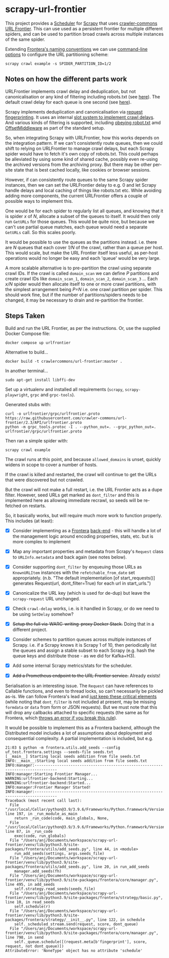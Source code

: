 scrapy-url-frontier
===================

This project provides a [Scheduler](https://docs.scrapy.org/en/latest/topics/scheduler.html) for [Scrapy](https://scrapy.org) that uses [crawler-commons URL Frontier](https://github.com/crawler-commons/url-frontier#readme). This can use used as a persistent frontier for multiple different spiders, and can be used to partition broad crawls across multiple instances of the same spider.





Extending [Frontera's naming conventions](https://frontera.readthedocs.io/en/latest/topics/cluster-setup.html#starting-the-cluster) we can use [command-line options](https://docs.scrapy.org/en/latest/topics/settings.html#command-line-options) to configure the URL partitioning scheme:

    scrapy crawl example -s SPIDER_PARTITION_ID=1/2







## Notes on how the different parts work

URLFrontier implements crawl delay and deduplication, but not canonicalisation or any kind of filtering including robots.txt (see [here](https://github.com/crawler-commons/url-frontier/tree/master/API#out-of-scope)). The default crawl delay for each queue is one second (see [here](https://github.com/crawler-commons/url-frontier/blob/1b6c2ec4b14cff24810c718103eca16c8fa17d48/service/src/main/java/crawlercommons/urlfrontier/service/AbstractFrontierService.java#L118)).

Scrapy implements deduplication and canonicalisation via [request fingerprinting](https://docs.scrapy.org/en/latest/topics/request-response.html#request-fingerprints). It uses an internal [slot system to implement crawl delays](https://github.com/scrapy/scrapy/blob/master/scrapy/core/downloader/__init__.py#L140). And various kinds of filtering is supported, including [obeying robot.txt](https://docs.scrapy.org/en/latest/_modules/scrapy/downloadermiddlewares/robotstxt.html#RobotsTxtMiddleware) amd [OffsetMiddleware](https://docs.scrapy.org/en/latest/topics/spider-middleware.html#module-scrapy.spidermiddlewares.offsite) as part of the standard setup.

So, when integrating Scrapy with URLFrontier, how this works depends on the integration pattern. If we can't consistently route queues, then we could shift to relying on URLFrontier to manage crawl delays, but each Scrapy spider would have to fetch it's own copy of robots.txt. This could perhaps be alleviated by using some kind of shared cache, possibly even re-using the archived versions from the archiving proxy. But there may be other per-site state that is best cached locally, like cookies or browser sessions.

However, if can consistently route queues to the same Scrapy spider instances, then we can set the URLFrontier delay to e.g. 0 and let Scrapy handle delays and local caching  of things like robots.txt etc. While avoiding adding more components, the current URLFrontier offers a couple of possible ways to implement this.

One would be for each spider to regularly list all queues, and knowing that it is spider _x_ of _N_, allocate a subset of the queues to itself. It would then only run `GetURLs` for those queues.  This would be quite nice, but because we can't use partial queue matches, each queue would need a separate `GetURLs` call. So this scales poorly.

It would be possible to use the queues as the partitions instead. i.e. there are _N_ queues that each cover _1/N_ of the crawl, rather than a queue per host. This would scale, but make the URL Frontier itself less useful, as per-host operations would no longer be easy and each 'queue' would be very large.

A more scalable alternative is to pre-partition the crawl using separate crawl IDs. If the crawl is called `domain_scan` we can define _P_ partitions and create crawl IDs like `domain_scan_1`, `domain_scan_2`, `domain_scan_3` ... Each _x/N_ spider would then allocate itself to one or more crawl partitions, with the simplest arrangement being _P=N_ i.e. one crawl partition per spider.  This should work fine, but if the number of partitions/spiders needs to be changed, it may be necessary to drain and re-partition the frontier.




Steps Taken
-----------

Build and run the URL Frontier, as per the instructions. Or, use the supplied Docker Compose file:

    docker compose up urlfrontier

Alternative to build...

    docker build -t crawlercommons/url-frontier:master .

In another terminal...

    sudo apt-get install libffi-dev

Set up a virtualenv and installed all requirements (`scrapy`, `scrapy-playwright`, `grpc` and `grpc-tools`).

Generated stubs with:

    curl -o urlfrontier/grpc/urlfrontier.proto https://raw.githubusercontent.com/crawler-commons/url-frontier/2.3/API/urlfrontier.proto
    python -m grpc_tools.protoc -I . --python_out=. --grpc_python_out=. urlfrontier/grpc/urlfrontier.proto

Then ran a simple spider with:

    scrapy crawl example

The crawl runs at this point, and because `allowed_domains` is unset, quickly widens in scope to cover a number of hosts.

If the crawl is killed and restarted, the crawl will continue to get the URLs that were discovered but not crawled.

But the crawl will not make a full restart, i.e. the URL Frontier acts as a dupe filter. However, seed URLs get marked as `dont_filter` and this is implemented here as allowing immediate recrawl, so seeds will be re-fetched on restarts.

So, it basically works, but will require much more work to function properly.  This includes (at least):

- [x] Consider implementing as a [Frontera](https://frontera.readthedocs.io/) [back-end](https://frontera.readthedocs.io/en/latest/topics/frontier-backends.html) - this will handle a lot of the management logic around encoding properties, stats, etc. but is more complex to implement
- [x] Map any important properties and metadata from Scrapy's `Request` class to `URLInfo.metadata` and back again (see notes below).
- [x] Consider supporting `dont_filter` by enqueuing those URLs as `KnownURLItem` instances with the `refetchable_from_date` set appropriately. (n.b. "The default implementation [of start_requests()] generates Request(url, dont_filter=True) for each url in start_urls.")
- [x] Canonicalize the URL key (which is used for de-dup) but leave the `scrapy-request` URL unchanged.
- [x] Check `crawl-delay` works, i.e. is it handled in Scrapy, or do we need to be using `SetDelay` somehow?
- [x] ~~Setup the full via-WARC-writing-proxy Docker Stack.~~ Doing that in a different project.
- [x] Consider schemes to partition queues across multiple instances of Scrapy. i.e. if a Scrapy knows it is Scrapy 1 of 10, then periodically list the queues and assign a stable subset to each Scrapy (e.g. hash the queue keys and distribute those - as we did for Kafka+H3).
- [x] Add some internal Scrapy metrics/stats for the scheduler.
- [x] ~~Add a Prometheus endpoint to the URL Frontier service.~~ Already exists!


Serialisation is an interesting issue. The `Request` can have references to Callable functions, and even to thread locks, so can't necessarily be pickled as-is.  We can follow Frontera's lead and [just keep these critical elements](https://github.com/scrapinghub/frontera/blob/84f9e1034d2868447db88e865596c0fbb32e70f6/frontera/contrib/backends/remote/codecs/json.py#L58-L63) (while noting that `dont_filter` is not included at present, may be missing `formdata` or `data` from form or JSON requests). But we must note that this will drop any callbacks attached to specific requests (the same as for Frontera, which [throws an error if you break this rule](https://github.com/scrapinghub/scrapy-frontera/blob/fab14232bedbe89b781479a13918eb3166a1564e/scrapy_frontera/scheduler.py#L29-L37)).

It would be possible to implement this as a Frontera backend, although the Distributed model includes a lot of assumptions about deployment and consequential complexity.  A partial implementation is included, but e.g.

```
21:03 $ python -m frontera.utils.add_seeds --config uf_test.frontera.settings --seeds-file seeds.txt 
[__main__] Starting local seeds addition from file seeds.txt
INFO:__main__:Starting local seeds addition from file seeds.txt
INFO:manager:--------------------------------------------------------------------------------
INFO:manager:Starting Frontier Manager...
WARNING:urlfrontier-backend:Starting...
WARNING:urlfrontier-backend:Started...
INFO:manager:Frontier Manager Started!
INFO:manager:--------------------------------------------------------------------------------
Traceback (most recent call last):
  File "/usr/local/Cellar/python@3.9/3.9.6/Frameworks/Python.framework/Versions/3.9/lib/python3.9/runpy.py", line 197, in _run_module_as_main
    return _run_code(code, main_globals, None,
  File "/usr/local/Cellar/python@3.9/3.9.6/Frameworks/Python.framework/Versions/3.9/lib/python3.9/runpy.py", line 87, in _run_code
    exec(code, run_globals)
  File "/Users/anj/Documents/workspace/scrapy-url-frontier/venv/lib/python3.9/site-packages/frontera/utils/add_seeds.py", line 44, in <module>
    run_add_seeds(settings, args.seeds_file)
  File "/Users/anj/Documents/workspace/scrapy-url-frontier/venv/lib/python3.9/site-packages/frontera/utils/add_seeds.py", line 20, in run_add_seeds
    manager.add_seeds(fh)
  File "/Users/anj/Documents/workspace/scrapy-url-frontier/venv/lib/python3.9/site-packages/frontera/core/manager.py", line 495, in add_seeds
    self.strategy.read_seeds(seeds_file)
  File "/Users/anj/Documents/workspace/scrapy-url-frontier/venv/lib/python3.9/site-packages/frontera/strategy/basic.py", line 10, in read_seeds
    self.schedule(r)
  File "/Users/anj/Documents/workspace/scrapy-url-frontier/venv/lib/python3.9/site-packages/frontera/strategy/__init__.py", line 122, in schedule
    self._scheduled_stream.send(request, score, dont_queue)
  File "/Users/anj/Documents/workspace/scrapy-url-frontier/venv/lib/python3.9/site-packages/frontera/core/manager.py", line 798, in send
    self._queue.schedule([(request.meta[b'fingerprint'], score, request, not dont_queue)])
AttributeError: 'NoneType' object has no attribute 'schedule'
```


